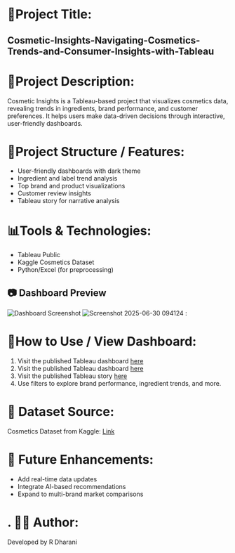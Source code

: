 # 📌Project Title:
 ## Cosmetic-Insights-Navigating-Cosmetics-Trends-and-Consumer-Insights-with-Tableau ##

# 📝Project Description:

Cosmetic Insights is a Tableau-based project that visualizes cosmetics data, revealing trends in ingredients, brand performance, and customer preferences. It helps users make data-driven decisions through interactive, user-friendly dashboards.

 # 📂Project Structure / Features:
 - User-friendly dashboards with dark theme
- Ingredient and label trend analysis
- Top brand and product visualizations
- Customer review insights
- Tableau story for narrative analysis

# 📊Tools & Technologies:
- Tableau Public
- Kaggle Cosmetics Dataset
- Python/Excel (for preprocessing)

## 📷 Dashboard Preview
![Dashboard Screenshot](https://github.com/user-attachments/assets/c24c0ebe-3f23-490e-b76a-fe43e702ca37)
![Screenshot 2025-06-30 094124](https://github.com/user-attachments/assets/d7126248-9c69-44cb-81ce-af2534326439)
:
# 🚀How to Use / View Dashboard:
1. Visit the published Tableau dashboard [here](https://public.tableau.com/app/profile/r.dharani/viz/Book2_17511332765270/Dashboard2)
2. Visit the published Tableau dashboard [here](https://public.tableau.com/views/Book_17511886261570/Dashboard1?:embed=yes&:display_count=yes)
3. Visit the published Tableau story [here](https://public.tableau.com/app/profile/r.dharani/viz/Story_17511902003540/Story1?publish=yes)
4. Use filters to explore brand performance, ingredient trends, and more.

# 📁 Dataset Source:
Cosmetics Dataset from Kaggle: [Link](https://www.kaggle.com/datasets/kingabzpro/cosmetics-datasets)

# 🔮 Future Enhancements:
- Add real-time data updates
- Integrate AI-based recommendations
- Expand to multi-brand market comparisons

# . 👩‍💻 Author:
Developed by R Dharani








